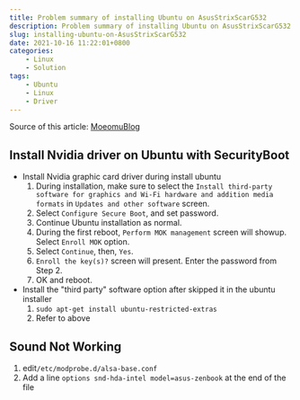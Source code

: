 ```yaml
---
title: Problem summary of installing Ubuntu on AsusStrixScarG532
description: Problem summary of installing Ubuntu on AsusStrixScarG532
slug: installing-ubuntu-on-AsusStrixScarG532
date: 2021-10-16 11:22:01+0800
categories:
    - Linux
    - Solution
tags:
    - Ubuntu
    - Linux
    - Driver
---
```


Source of this article: [MoeomuBlog](/p/installing-ubuntu-on-AsusStrixScarG532/)

## Install Nvidia driver on Ubuntu with SecurityBoot

- Install Nvidia graphic card driver during install ubuntu
  1. During installation, make sure to select the `Install third-party software for graphics and Wi-Fi hardware and addition media formats` in `Updates and other software` screen.
  2. Select `Configure Secure Boot`, and set password.
  3. Continue Ubuntu installation as normal.
  4. During the first reboot, `Perform MOK management` screen will showup. Select `Enroll MOK` option.
  5.  Select `Continue`, then, `Yes`.
  6. `Enroll the key(s)?` screen will present. Enter the password from Step 2.
  7. OK and reboot.
- Install the "third party" software option after skipped it in the ubuntu installer
  1. `sudo apt-get install ubuntu-restricted-extras`
  2. Refer to above

## Sound Not Working

1. edit`/etc/modprobe.d/alsa-base.conf`
2. Add a line `options snd-hda-intel model=asus-zenbook` at the end of the file
